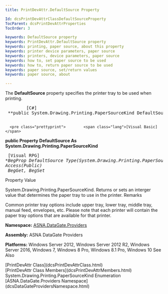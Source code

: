 ```yaml
---
title: PrintDevAttr.DefaultSource Property

Id: dcsPrintDevAttrClassDefaultSourceProperty
TocParent: dcsPrintDevAttrProperties
TocOrder: 3

keywords: DefaultSource property
keywords: PrintDevAttr.DefaultSource property
keywords: printing, paper source, about this property
keywords: printer device parameters, paper source
keywords: printers, device parameters, paper source
keywords: how to, set paper source to be used
keywords: how to, return paper source to be used
keywords: paper source, set/return values
keywords: paper source, about

---
```


The **DefaultSource** property specifies the printer tray to be used when printing. 
<pre class="prettyprint">        <span class="lang">[C#]</span>
 **public System.Drawing.Printing.PaperSourceKind DefaultSource { get; set; }** 
      </pre>
      <pre class="prettyprint">        <span class="lang">[Visual Basic] </span>
 **public Property DefaultSource As System.Drawing.Printing.PaperSourceKind** 
      </pre>
      <pre class="prettyprint">        <span class="lang">[Visual RPG]</span>
 **BegProp DefaultSource Type(System.Drawing.Printing.PaperSourceKind) Access(*Public) <br />      BegGet,    BegSet** 
      </pre>

Property Value

System.Drawing.Printing.PaperSourceKind. Returns or sets an interger value that determines the paper tray to use in the printer. 
Remarks

Common printer tray options include upper tray, lower tray, middle tray, manual feed, envelopes, etc. Please note that each printer will contain the paper tray options that are available for that printer.

**Namespace:** [ ASNA.DataGate.Providers](dcsDataGateProvidersNamespace.html) 

**Assembly:** ASNA DataGate Providers

**Platforms:** Windows Server 2012, Windows Server 2012 R2, Windows Server 2016, Windows 7, Windows 8 Pro, Windows 8.1 Pro, Windows 10
See Also

<dl />
      [PrintDevAttr Class](dcsPrintDevAttrClass.html)
      <br />
      [PrintDevAttr Class Members](dcsPrintDevAttrMembers.html)
      <br />System.Drawing.Printing.PaperSourceKind Enumeration
      <br />[ASNA.DataGate.Providers Namespace](dcsDataGateProvidersNamespace.html)

